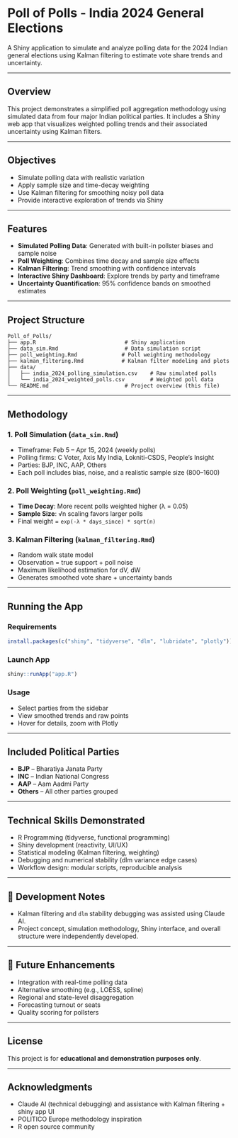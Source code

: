 # Poll of Polls - India 2024 General Elections

A Shiny application to simulate and analyze polling data for the 2024 Indian general elections using Kalman filtering to estimate vote share trends and uncertainty.

---

## Overview

This project demonstrates a simplified poll aggregation methodology using simulated data from four major Indian political parties. It includes a Shiny web app that visualizes weighted polling trends and their associated uncertainty using Kalman filters.

---

## Objectives

- Simulate polling data with realistic variation
- Apply sample size and time-decay weighting
- Use Kalman filtering for smoothing noisy poll data
- Provide interactive exploration of trends via Shiny

---

## Features

- **Simulated Polling Data**: Generated with built-in pollster biases and sample noise
- **Poll Weighting**: Combines time decay and sample size effects
- **Kalman Filtering**: Trend smoothing with confidence intervals
- **Interactive Shiny Dashboard**: Explore trends by party and timeframe
- **Uncertainty Quantification**: 95% confidence bands on smoothed estimates

---

## Project Structure

```
Poll_of_Polls/
├── app.R                            # Shiny application
├── data_sim.Rmd                     # Data simulation script
├── poll_weighting.Rmd              # Poll weighting methodology
├── kalman_filtering.Rmd            # Kalman filter modeling and plots
├── data/
│   ├── india_2024_polling_simulation.csv    # Raw simulated polls
│   └── india_2024_weighted_polls.csv        # Weighted poll data
└── README.md                        # Project overview (this file)
```

---

## Methodology

### 1. Poll Simulation (`data_sim.Rmd`)
- Timeframe: Feb 5 – Apr 15, 2024 (weekly polls)
- Polling firms: C Voter, Axis My India, Lokniti-CSDS, People’s Insight
- Parties: BJP, INC, AAP, Others
- Each poll includes bias, noise, and a realistic sample size (800–1600)

### 2. Poll Weighting (`poll_weighting.Rmd`)
- **Time Decay**: More recent polls weighted higher (λ = 0.05)
- **Sample Size**: √n scaling favors larger polls
- Final weight = `exp(-λ * days_since) * sqrt(n)`

### 3. Kalman Filtering (`kalman_filtering.Rmd`)
- Random walk state model
- Observation = true support + poll noise
- Maximum likelihood estimation for dV, dW
- Generates smoothed vote share + uncertainty bands

---

## Running the App

### Requirements
```r
install.packages(c("shiny", "tidyverse", "dlm", "lubridate", "plotly"))
```

### Launch App
```r
shiny::runApp("app.R")
```

### Usage
- Select parties from the sidebar
- View smoothed trends and raw points
- Hover for details, zoom with Plotly

---

## Included Political Parties

- **BJP** – Bharatiya Janata Party
- **INC** – Indian National Congress
- **AAP** – Aam Aadmi Party
- **Others** – All other parties grouped

---

## Technical Skills Demonstrated

- R Programming (tidyverse, functional programming)
- Shiny development (reactivity, UI/UX)
- Statistical modeling (Kalman filtering, weighting)
- Debugging and numerical stability (dlm variance edge cases)
- Workflow design: modular scripts, reproducible analysis

---

## 📌 Development Notes

- Kalman filtering and `dlm` stability debugging was assisted using Claude AI.
- Project concept, simulation methodology, Shiny interface, and overall structure were independently developed.

---

## 🔮 Future Enhancements

- Integration with real-time polling data
- Alternative smoothing (e.g., LOESS, spline)
- Regional and state-level disaggregation
- Forecasting turnout or seats
- Quality scoring for pollsters

---

## License

This project is for **educational and demonstration purposes only**.

---

## Acknowledgments

- Claude AI (technical debugging) and assistance with Kalman filtering + shiny app UI
- POLITICO Europe methodology inspiration
- R open source community
